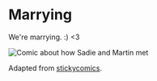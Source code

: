 # Marrying

We're marrying. :) <3

![Comic about how Sadie and Martin met](us-couple.png)

Adapted from [stickycomics](https://www.stickycomics.com/where-did-you-meet/).
